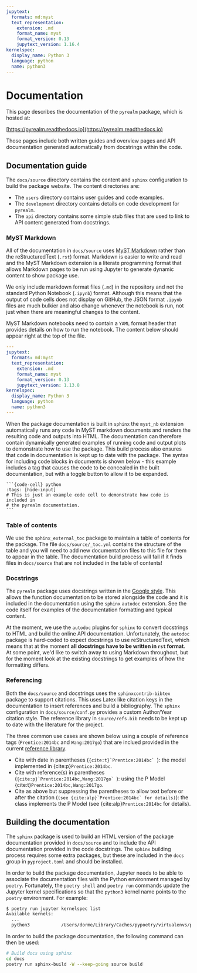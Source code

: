 ```yaml
---
jupytext:
  formats: md:myst
  text_representation:
    extension: .md
    format_name: myst
    format_version: 0.13
    jupytext_version: 1.16.4
kernelspec:
  display_name: Python 3
  language: python
  name: python3
---
```


# Documentation

This page describes the documentation of the `pyrealm` package, which is hosted at:

[https://pyrealm.readthedocs.io](https://pyrealm.readthedocs.io)

Those pages include both written guides and overview pages and API documentation
generated automatically from docstrings within the code.

## Documentation guide

The `docs/source` directory contains the content and `sphinx` configuration to build the
package website. The content directories are:

* The `users` directory contains user guides and code examples.
* The `development` directory contains details on code development for `pyrealm`.
* The `api` directory contains some simple stub files that are used to link to API
  content generated from docstrings.

### MyST Markdown

All of the documentation in `docs/source` uses [MyST
Markdown](https://myst-parser.readthedocs.io/en/latest/) rather than the
reStructuredText (`.rst`) format. Markdown is easier to write and read and the MyST
Markdown extension is a literate programming format that allows Markdown pages to be run
using Jupyter to generate dynamic content to show package use.

We only include markdown format files (`.md`) in the repository and not the standard
Python Notebook (`.ipynb`) format. Although this means that the output of code cells
does not display on GitHub, the JSON format `.ipynb` files are much bulkier and also
change whenever the notebook is run, not just when there are meaningful changes to the
content.

MyST Markdown notebooks need to contain a `YAML` format header that provides details on
how to run the notebook. The content below should appear right at the top of the file.

```yaml
---
jupytext:
  formats: md:myst
  text_representation:
    extension: .md
    format_name: myst
    format_version: 0.13
    jupytext_version: 1.13.8
kernelspec:
  display_name: Python 3
  language: python
  name: python3
---
```

When the package documentation is built in `sphinx` the `myst_nb` extension
automatically runs any code in MyST markdown documents and renders the resulting code
and outputs into HTML. The documentation can therefore contain dynamically generated
examples of running code and output plots to demonstrate how to use the
package. This build process also ensures that code in documentation is kept up to date
with the package. The syntax for including code blocks in documents is shown below -
this example includes a tag that causes the code to be concealed in the built
documentation, but with a toggle button to allow it to be expanded.

````{code-block}
```{code-cell} python
:tags: [hide-input]
# This is just an example code cell to demonstrate how code is included in
# the pyrealm documentation.
```
````

### Table of contents

We use the `sphinx_external_toc` package to maintain a table of contents for the
package. The file `docs/source/_toc.yml` contains the structure of the table and you
will need to add new documentation files to this file for them to appear in the table.
The documentation build process will fail if it finds files in `docs/source` that are
not included in the table of contents!

### Docstrings

The `pyrealm` package uses docstrings written in the [Google
style](https://sphinxcontrib-napoleon.readthedocs.io/en/latest/example_google.html).
This allows the function documentation to be stored alongside the code and it is included
in the documentation using the `sphinx` `autodoc` extension. See the code itself for
examples of the documentation formatting and typical content.

At the moment, we use the `autodoc` plugins for `sphinx` to convert docstrings to HTML
and build the online API documentation. Unfortunately, the `autodoc` package is
hard-coded to expect docstrings to use reStructuredText, which means that at the moment
**all docstrings have to be written in `rst` format**. At some point, we'd like to
switch away to using Markdown throughout, but for the moment look at the existing
docstrings to get examples of how the formatting differs.

### Referencing

Both the `docs/source` and docstrings uses the `sphinxcontrib-bibtex` package to support
citations. This uses Latex like citation keys in the documentation to insert references
and build a bibliography. The `sphinx` configuration in `docs/source/conf.py` provides a
custom Author/Year citation style. The reference library in `source/refs.bib` needs to
be kept up to date with the literature for the project.

The three common use cases are shown below using a couple of reference tags
(`Prentice:2014bc` and `Wang:2017go`) that are inclued provided in the current
[reference library](../refs.bib).

* Cite with date in parentheses (``{cite:t}`Prentice:2014bc` ``): the model implemented
  in {cite:p}`Prentice:2014bc`.
* Cite with reference(s) in parentheses (``{cite:p}`Prentice:2014bc,Wang:2017go` ``):
  using the P Model {cite:t}`Prentice:2014bc,Wang:2017go`.
* Cite as above but suppressing the parentheses to allow text before or after the
  citation (``(see {cite:alp}`Prentice:2014bc` for details)``): the class implements
  the P Model (see {cite:alp}`Prentice:2014bc` for details).

## Building the documentation

The `sphinx` package is used to build an HTML version of the package documentation
provided in `docs/source` and to include the API documentation provided in the code
docstrings. The `sphinx` building process requires some extra packages, but these are
included in the `docs` group in `pyproject.toml` and should be installed.

In order to build the package documentation, Jupyter needs to be able to associate the
documentation files with the Python environment managed by `poetry`. Fortunately, the
`poetry shell` and `poetry run` commands update the Jupyter kernel specifications so
that the `python3` kernel name points to the `poetry` environment. For example:

```bash
$ poetry run jupyter kernelspec list
Available kernels:
  ...
  python3            /Users/dorme/Library/Caches/pypoetry/virtualenvs/pyrealm-QywIOHcp-py3.10/share/jupyter/kernels/python3
```

In order to build the package documentation, the following command can then be used:

```bash
# Build docs using sphinx
cd docs
poetry run sphinx-build -W --keep-going source build
```
